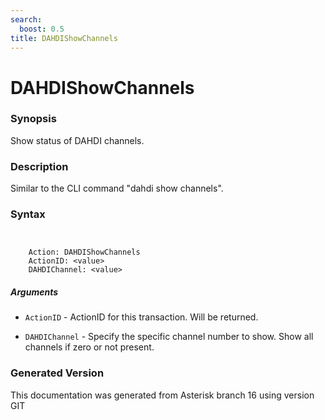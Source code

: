 ```yaml
---
search:
  boost: 0.5
title: DAHDIShowChannels
---
```


# DAHDIShowChannels

### Synopsis

Show status of DAHDI channels.

### Description

Similar to the CLI command "dahdi show channels".<br>


### Syntax


```


    Action: DAHDIShowChannels
    ActionID: <value>
    DAHDIChannel: <value>

```
##### Arguments


* `ActionID` - ActionID for this transaction. Will be returned.<br>

* `DAHDIChannel` - Specify the specific channel number to show. Show all channels if zero or not present.<br>


### Generated Version

This documentation was generated from Asterisk branch 16 using version GIT 